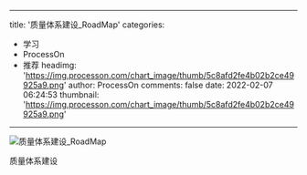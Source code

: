 
---
title: '质量体系建设_RoadMap'
categories: 
 - 学习
 - ProcessOn
 - 推荐
headimg: 'https://img.processon.com/chart_image/thumb/5c8afd2fe4b02b2ce49925a9.png'
author: ProcessOn
comments: false
date: 2022-02-07 06:24:53
thumbnail: 'https://img.processon.com/chart_image/thumb/5c8afd2fe4b02b2ce49925a9.png'
---

<div>   
<img class="thumb" alt="质量体系建设_RoadMap" src="https://img.processon.com/chart_image/thumb/5c8afd2fe4b02b2ce49925a9.png" referrerpolicy="no-referrer">
<p>质量体系建设</p>  
</div>
            